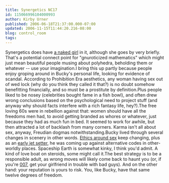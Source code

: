 ```yaml
---
title: Synergetics NC17
id: 115066996104000993
author: Kirby Urner
published: 2006-06-18T21:37:00.000-07:00
updated: 2006-11-15T11:44:20.216-08:00
blog: control_room
tags: 
---
```


Synergetics does have [a naked girl](http://buckminster.info/Index/N/Naa-Nas.htm) in it, although she goes by very briefly. That's a potential connect point for "gnuroticized mathematics" which might just mean beautiful people musing about polyhedra, beholding them or whatever -- use your imagination.I bring this up partly because people enjoy groping around in Bucky's personal life, looking for evidence of scandal. According to Prohibition Era aesthetics, any woman having sex out of wed lock (why do you think they called it that?) is no doubt somehow benefitting financially, and so must be a prostitute by definition.Plus people liked to be nosey (celebrities bought fame in a fish bowl), and often drew wrong conclusions based on the psychological need to project stuff (and anyway why should facts interfere with a rich fantasy life, hey?).The free loving 60s were in rebellion against that: women should have all the freedoms men had, to avoid getting branded as whores or whatever, just because they had as much fun in bed. It seemed to work for awhile, but then attracted a lot of backlash from many corners. Karma isn't all about sex, anyway, Freudian dogmas notwithstanding.Bucky lived through several changes in scenery in other words. [Ethics around sex](http://worldgame.blogspot.com/2004/11/kinsey-movie-review.html) keep changing, plus as an [early jet setter](http://worldgame.blogspot.com/2005/11/google-gets-video.html), he was coming up against alternative codes in other-worldly places. Spaceship Earth is somewhat kinky, I think you'd admit. A kind of love boat on steroids, some might call it.The best strategy is to be a responsible adult, as wrong moves will likely come back to haunt you (or, if you're [007](http://www.imdb.com/title/tt0246460/), get your girlfriend in trouble with bad guys). And on the other hand: your reputation is yours to risk. You, like Bucky, have that same twelve degrees of freedom.